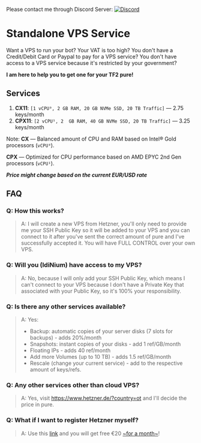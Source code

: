 Please contact me through Discord Server: [![Discord](https://img.shields.io/discord/664971400678998016.svg)](https://discord.gg/4k5tmMkXjB)

# Standalone VPS Service

Want a VPS to run your bot? Your VAT is too high? You don't have a Credit/Debit Card or Paypal to pay for a VPS service? You don't have access to a VPS service because it's restricted by your government?

**I am here to help you to get one for your TF2 pure!**

## Services
1. **CX11**:
`[1 vCPU⁰, 2 GB RAM, 20 GB NVMe SSD, 20 TB Traffic]` — 2.75 keys/month
2. **CPX11**:
`[2 vCPU¹, 2  GB RAM, 40 GB NVMe SSD, 20 TB Traffic]` — 3.25 keys/month

Note:
**CX** — Balanced amount of CPU and RAM based on Intel® Gold processors (`vCPU⁰`).

**CPX** — Optimized for CPU performance based on AMD EPYC 2nd Gen processors (`vCPU¹`).

_**Price might change based on the current EUR/USD rate**_

## FAQ
### Q: How this works?
> A: I will create a new VPS from Hetzner, you'll only need to provide me your SSH Public Key so it will be added to your VPS and you can connect to it after you've sent the correct amount of pure and I've successfully accepted it. You will have FULL CONTROL over your own VPS.

### Q: Will you (IdiNium) have access to my VPS?
> A: No, because I will only add your SSH Public Key, which means I can't connect to your VPS because I don't have a Private Key that associated with your Public Key, so it's 100% your responsibility.

### Q: Is there any other services available?
> A: Yes:
> - Backup: automatic copies of your server disks (7 slots for backups) - adds 20%/month
> - Snapshots: instant copies of your disks - add 1 ref/GB/month
> - Floating IPs - adds 40 ref/month
> - Add more Volumes (up to 10 TB) - adds 1.5 ref/GB/month
> - Rescale (change your current service) - add to the respective amount of keys/refs.

### Q: Any other services other than cloud VPS?
> A: Yes, visit https://www.hetzner.de/?country=ot and I'll decide the price in pure.

### Q: What if I want to register Hetzner myself?
> A: Use this [link](https://hetzner.cloud/?ref=68H4N0lNcT1W) and you will get free €20 [~for a month~](https://console.hetzner.cloud/assets/legal/Referral-Programm_en.pdf)!